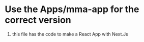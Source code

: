 # Use the Apps/mma-app for the correct version

1. this file has the code to make a React App with Next.Js
